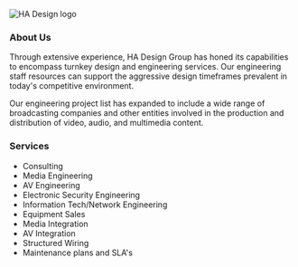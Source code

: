 ![HA Design logo](http://www.hadesign.net/images/projec1.gif)

<h3>About Us</h3>
Through extensive experience, HA Design Group has honed its capabilities to encompass turnkey design and engineering services. Our engineering staff resources can support the aggressive design timeframes prevalent in today's competitive environment.<br/>

Our engineering project list has expanded to include a wide range of broadcasting companies and other entities involved in the production and distribution of video, audio, and multimedia content.<br/>

<h3>Services</h3>

* Consulting
* Media Engineering
* AV Engineering
* Electronic Security Engineering
* Information Tech/Network Engineering
* Equipment Sales
* Media Integration
* AV Integration
* Structured Wiring
* Maintenance plans and SLA's
